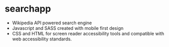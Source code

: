 # searchapp

<ul>
<li>Wikipedia API powered search engine</li>
<li>Javascript and SASS created with mobile first design</li>
<li>CSS and HTML for screen reader accessibility tools and compatible with  web accessibility standards.</li>

</ul>
